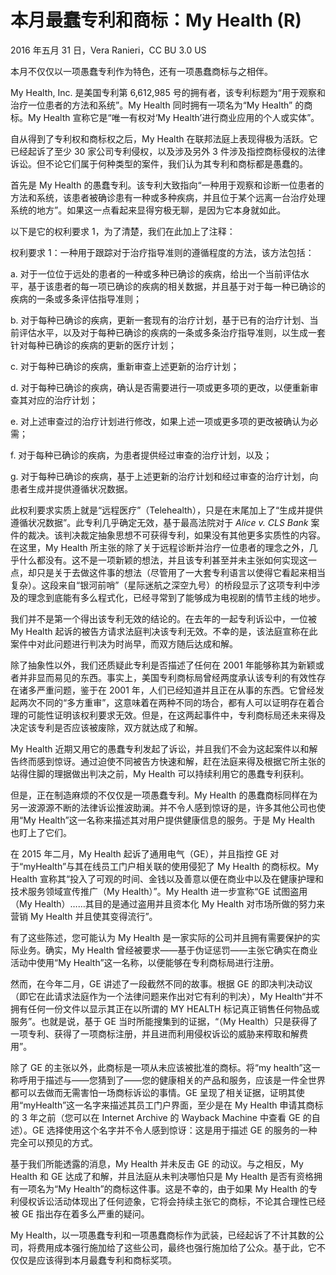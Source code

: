 # 本月最蠢专利和商标：My Health (R)

2016 年五月 31 日，Vera Ranieri，CC BU 3.0 US

本月不仅仅以一项愚蠢专利作为特色，还有一项愚蠢商标与之相伴。

My Health, Inc. 是美国专利第 6,612,985 号的拥有者，该专利标题为“用于观察和治疗一位患者的方法和系统”。My Health 同时拥有一项名为“My Health” 的商标。My Health 宣称它是“唯一有权对‘My Health’进行商业应用的个人或实体”。

自从得到了专利权和商标权之后，My Health 在联邦法庭上表现得极为活跃。它已经起诉了至少 30 家公司专利侵权，以及涉及另外 3 件涉及指控商标侵权的法律诉讼。但不论它们属于何种类型的案件，我们认为其专利和商标都是愚蠢的。

首先是 My Health 的愚蠢专利。该专利大致指向“一种用于观察和诊断一位患者的方法和系统，该患者被确诊患有一种或多种疾病，并且位于某个远离一台治疗处理系统的地方”。如果这一点看起来显得穷极无聊，是因为它本身就如此。

以下是它的权利要求 1，为了清楚，我们在此加上了注释：

权利要求 1：一种用于跟踪对于治疗指导准则的遵循程度的方法，该方法包括：

a. 对于一位位于远处的患者的一种或多种已确诊的疾病，给出一个当前评估水平，基于该患者的每一项已确诊的疾病的相关数据，并且基于对于每一种已确诊的疾病的一条或多条评估指导准则；

b. 对于每种已确诊的疾病，更新一套现有的治疗计划，基于已有的治疗计划、当前评估水平，以及对于每种已确诊的疾病的一条或多条治疗指导准则，以生成一套针对每种已确诊的疾病的更新的医疗计划；

c. 对于每种已确诊的疾病，重新审查上述更新的治疗计划；

d. 对于每种已确诊的疾病，确认是否需要进行一项或更多项的更改，以便重新审查其对应的治疗计划；

e. 对上述审查过的治疗计划进行修改，如果上述一项或更多项的更改被确认为必需；

f. 对于每种已确诊的疾病，为患者提供经过审查的治疗计划，以及；

g. 对于每种已确诊的疾病，基于上述更新的治疗计划和经过审查的治疗计划，向患者生成并提供遵循状况数据。

此权利要求实质上就是“远程医疗”（Telehealth），只是在末尾加上了“生成并提供遵循状况数据”。此专利几乎确定无效，基于最高法院对于 _Alice v. CLS Bank_ 案件的裁决。该判决裁定抽象思想不可获得专利，如果没有其他更多实质性的内容。在这里，My Health 所主张的除了关于远程诊断并治疗一位患者的理念之外，几乎什么都没有。这不是一项新颖的想法，并且该专利甚至并未主张如何实现这一点，却只是关于去做这件事的想法（尽管用了一大套专利语言以使得它看起来相当复杂）。这段来自“银河前哨”（星际迷航之深空九号）的桥段显示了这项专利中涉及的理念到底能有多么程式化，已经寻常到了能够成为电视剧的情节主线的地步。

我们并不是第一个得出该专利无效的结论的。在去年的一起专利诉讼中，一位被 My Health 起诉的被告方请求法庭判决该专利无效。不幸的是，该法庭宣称在此案件中对此问题进行判决为时尚早，而双方随后达成和解。

除了抽象性以外，我们还质疑此专利是否描述了任何在 2001 年能够称其为新颖或者并非显而易见的东西。事实上，美国专利商标局曾经两度承认该专利的有效性存在诸多严重问题，鉴于在 2001 年，人们已经知道并且正在从事的东西。它曾经发起两次不同的“多方重审”，这意味着在两种不同的场合，都有人可以证明存在着合理的可能性证明该权利要求无效。但是，在这两起事件中，专利商标局还未来得及决定该专利是否应该被废除，双方就达成了和解。

My Health 近期又用它的愚蠢专利发起了诉讼，并且我们不会为这起案件以和解告终而感到惊讶。通过迫使不同被告方快速和解，赶在法庭来得及根据它所主张的站得住脚的理据做出判决之前，My Health 可以持续利用它的愚蠢专利获利。

但是，正在制造麻烦的不仅仅是一项愚蠢专利。My Health 的愚蠢商标同样在为另一波源源不断的法律诉讼推波助澜。并不令人感到惊讶的是，许多其他公司也使用“My Health”这一名称来描述其对用户提供健康信息的服务。于是 My Health 也盯上了它们。

在 2015 年二月，My Health 起诉了通用电气（GE），并且指控 GE 对于“myHealth”与其在线员工门户相关联的使用侵犯了 My Health 的商标权。My Health 宣称其“投入了可观的时间、金钱以及善意以便在商业中以及在健康护理和技术服务领域宣传推广（My Health）”。My Health 进一步宣称“GE 试图盗用（My Health）……其目的是通过盗用并且资本化 My Health 对市场所做的努力来营销 My Health 并且使其变得流行”。

有了这些陈述，您可能认为 My Health 是一家实际的公司并且拥有需要保护的实际业务。确实，My Health 曾经被要求——基于伪证惩罚——主张它确实在商业活动中使用“My Health”这一名称，以便能够在专利商标局进行注册。

然而，在今年二月，GE 讲述了一段截然不同的故事。根据 GE 的即决判决动议（即它在此请求法庭作为一个法律问题来作出对它有利的判决），My Health“并不拥有任何一份文件以显示其正在以所谓的 MY HEALTH 标记真正销售任何物品或服务”。也就是说，基于 GE 当时所能搜集到的证据，“（My Health）只是获得了一项专利、获得了一项商标注册，并且进而利用侵权诉讼的威胁来榨取和解费用”。

除了 GE 的主张以外，此商标是一项从未应该被批准的商标。将“my health”这一称呼用于描述与——您猜到了——您的健康相关的产品和服务，应该是一件全世界都可以去做而无需害怕一场商标诉讼的事情。GE 呈现了相关证据，证明其使用“myHealth”这一名字来描述其员工门户界面，至少是在 My Health 申请其商标的 3 年之前（您可以在 Internet Archive 的 Wayback Machine 中查看 GE 的自述）。GE 选择使用这个名字并不令人感到惊讶：这是用于描述 GE 的服务的一种完全可以预见的方式。

基于我们所能透露的消息，My Health 并未反击 GE 的动议。与之相反，My Health 和 GE 达成了和解，并且法庭从未判决哪怕只是 My Health 是否有资格拥有一项名为“My Health”的商标这件事。这是不幸的，由于如果 My Health 的专利侵权诉讼活动体现出了任何迹象，它将会持续主张它的商标，不论其合理性已经被 GE 指出存在着多么严重的疑问。

My Health，以一项愚蠢专利和一项愚蠢商标作为武装，已经起诉了不计其数的公司，将费用成本强行施加给了这些公司，最终也强行施加给了公众。基于此，它不仅仅是应该得到本月最蠢专利和商标奖项。
